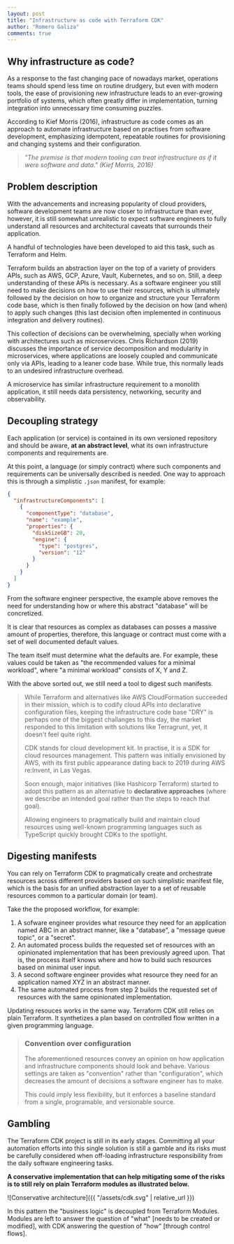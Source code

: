 ```yaml
---
layout: post
title: "Infrastructure as code with Terraform CDK"
author: "Romero Galiza"
comments: true
---
```


## Why infrastructure as code?

As a response to the fast changing pace of nowadays market, operations teams
should spend less time on routine drudgery, but even with modern tools, the ease
of provisioning new infrastructure leads to an ever-growing portfolio of
systems, which often greatly differ in implementation, turning integration into
unnecessary time consuming puzzles.

According to Kief Morris (2016), infrastructure as code comes as an approach to
automate infrastructure based on practises from software development,
emphasizing idempotent, repeatable routines for provisioning and changing
systems and their configuration.

> *"The premise is that modern tooling can treat infrastructure as if it were*
> *software and data." (Kief Morris, 2016)*


## Problem description

With the advancements and increasing popularity of cloud providers, software
development teams are now closer to infrastructure than ever, however, it is
still somewhat unrealistic to expect software engineers to fully understand all
resources and architectural caveats that surrounds their application.

A handful of technologies have been developed to aid this task, such as
Terraform and Helm.

Terraform builds an abstraction layer on the top of a variety of providers APIs,
such as AWS, GCP, Azure, Vault, Kubernetes, and so on. Still, a deep
understanding of these APIs is necessary. As a software engineer you still need
to make decisions on how to use their resources, which is ultimately followed by
the decision on how to organize and structure your Terraform code base, which is
then finally followed by the decision on how (and when) to apply such changes
(this last decision often implemented in continuous integration and delivery
routines).

This collection of decisions can be overwhelming, specially when working with
architectures such as microservices. Chris Richardson (2019) discusses the
importance of service decomposition and modularity in microservices, where
applications are loosely coupled and communicate only via APIs, leading to a
leaner code base. While true, this normally leads to an undesired infrastructure
overhead.

A microservice has similar infrastructure requirement to a monolith application,
it still needs data persistency, networking, security and observability.

## Decoupling strategy

Each application (or service) is contained in its own versioned repository and
should be aware, **at an abstract level**, what its own infrastructure
components and requirements are.

At this point, a language (or simply contract) where such components and
requirements can be universally described is needed. One way to approach this
is through a simplistic `.json` manifest, for example:

```json
{
  "infrastructureComponents": [
    {
      "componentType": "database",
      "name": "example",
      "properties": {
        "diskSizeGB": 20,
        "engine": {
          "type": "postgres",
          "version": "12"
        }
      }
    }
  ]
}
```

From the software engineer perspective, the example above removes the need for
understanding how or where this abstract "database" will be concretized.

It is clear that resources as complex as databases can posses a massive
amount of properties, therefore, this language or contract must come with a set
of well documented default values.

The team itself must determine what the defaults are. For example, these values
could be taken as "the recommended values for a minimal workload", where "a
minimal workload" consists of X, Y and Z.

With the above sorted out, we still need a tool to digest such manifests.

> While Terraform and alternatives like AWS CloudFormation succeeded in their
> mission, which is to codify cloud APIs into declarative configuration files,
> keeping the infrastructure code base "DRY" is perhaps one of the biggest
> challanges to this day, the market responded to this limitation with solutions
> like Terragrunt, yet, it doesn't feel quite right.
>
> CDK stands for cloud development kit. In practise, it is a SDK for cloud
> resources management. This pattern was initially envisioned by AWS, with its
> first public appearance dating back to 2019 during AWS re:Invent, in Las Vegas.
>
> Soon enough, major initiatives (like Hashicorp Terraform) started to adopt this
> pattern as an alternative to **declarative approaches** (where we describe an
> intended goal rather than the steps to reach that goal).
>
> Allowing engineers to pragmatically build and maintain cloud resources using
> well-known programming languages such as TypeScript quickly brought CDKs to the
> spotlight.

## Digesting manifests

You can rely on Terraform CDK to pragmatically create and orchestrate resources
across different providers based on such simplistic manifest file, which is the
basis for an unified abstraction layer to a set of reusable resources common to
a particular domain (or team).

Take the the proposed workflow, for example:

1. A sofware engineer provides what resource they need for an application named
   ABC in an abstract manner, like a "database", a "message queue topic", or a
   "secret".
2. An automated process builds the requested set of resources with an
   opinionated implementation that has been previously agreed upon. That is, the
   process itself knows where and how to build such resources based on minimal
   user input.
3. A second software engineer provides what resource they need for an
   application named XYZ in an abstract manner.
4. The same automated process from step 2 builds the requested set of resources
   with the same opinionated implementation.

Updating resouces works in the same way. Terraform CDK still relies on
plain Terraform. It synthetizes a plan based on controlled flow written in a
given programming language.

> ### Convention over configuration
>
> The aforementioned resources convey an opinion on how application and
> infrastructure components should look and behave. Various settings are taken as
> "convention" rather than "configuration", which decreases the amount of
> decisions a software engineer has to make.
>
> This could imply less flexibility, but it enforces a baseline standard from a
> single, programable, and versionable source.

## Gambling

The Terraform CDK project is still in its early stages. Committing all your
automation efforts into this single solution is still a gamble and its risks
must be carefully considered when off-loading infrastructure responsibility from
the daily software engineering tasks.

**A conservative implementation that can help mitigating some of the risks is to
still rely on plain Terraform modules as illustrated below.**

![Conservative architecture]({{ "/assets/cdk.svg" | relative_url }})

In this pattern the "business logic" is decoupled from Terraform Modules.
Modules are left to answer the question of "what" [needs to be created or
modified], with CDK answering the question of "how" [through control flows].
